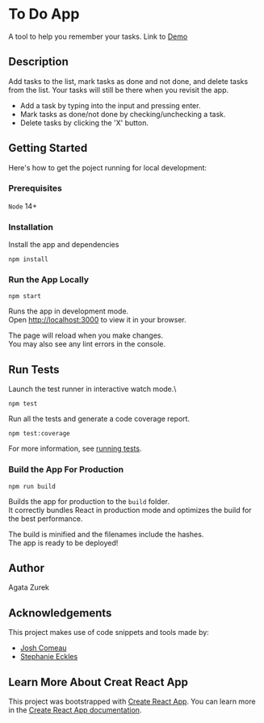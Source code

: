 # To Do App

A tool to help you remember your tasks.
Link to [Demo](https://azurekca.github.io/to-do-app/)

## Description

Add tasks to the list, mark tasks as done and not done, and delete tasks from the list. Your tasks will still be there when you revisit the app.

- Add a task by typing into the input and pressing enter.
- Mark tasks as done/not done by checking/unchecking a task.
- Delete tasks by clicking the 'X' button.

## Getting Started

Here's how to get the poject running for local development:

### Prerequisites

`Node` 14+

### Installation

Install the app and dependencies

```
npm install
```

### Run the App Locally

```
npm start
```

Runs the app in development mode.\
Open [http://localhost:3000](http://localhost:3000) to view it in your browser.

The page will reload when you make changes.\
You may also see any lint errors in the console.

## Run Tests

Launch the test runner in interactive watch mode.\

```
npm test
```

Run all the tests and generate a code coverage report.

```
npm test:coverage
```

For more information, see [running tests](https://facebook.github.io/create-react-app/docs/running-tests).

### Build the App For Production

```
npm run build
```

Builds the app for production to the `build` folder.\
It correctly bundles React in production mode and optimizes the build for the best performance.

The build is minified and the filenames include the hashes.\
The app is ready to be deployed!

## Author

Agata Zurek

## Acknowledgements

This project makes use of code snippets and tools made by:

- [Josh Comeau](https://www.joshwcomeau.com/)
- [Stephanie Eckles](https://twitter.com/5t3ph)

## Learn More About Creat React App

This project was bootstrapped with [Create React App](https://github.com/facebook/create-react-app).
You can learn more in the [Create React App documentation](https://facebook.github.io/create-react-app/docs/getting-started).
